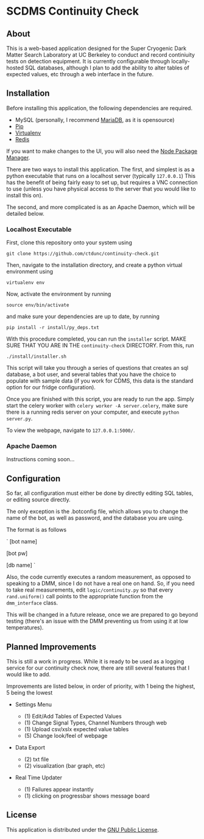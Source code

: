 # SCDMS Continuity Check

## About
This is a web-based application designed for the Super Cryogenic Dark Matter Search Laboratory at UC Berkeley to conduct and record continiuity tests on detection equipment.
It is currently configurable through locally-hosted SQL databases, although I plan to add the ability to alter tables of expected values, etc through a web interface in the future.

## Installation
Before installing this application, the following dependencies are required.
+ MySQL (personally, I recommend [MariaDB](https://mariadb.org/), as it is opensource)
+ [Pip](https://pypi.org/project/pip/)
+ [Virtualenv](https://virtualenv.pypa.io/en/stable/)
+ [Redis](https://redis.io/)

If you want to make changes to the UI, you will also need the [Node Package Manager](https://www.npmjs.com/).

There are two ways to install this application. The first, and simplest is as a python executable that runs on a localhost server (typically `127.0.0.1`)
This has the benefit of being fairly easy to set up, but requires a VNC connection to use (unless you have physical access to the server that you would like to install this on).

The second, and more complicated is as an Apache Daemon, which will be detailed below.

### Localhost Executable
First, clone this repository onto your system using 

`git clone https://github.com/ctdunc/continuity-check.git`

Then, navigate to the installation directory, and create a python virtual environment using 

`virtualenv env`

Now, activate the environment by running 

`source env/bin/activate`

and make sure your dependencies are up to date, by running 

`pip install -r install/py_deps.txt`

With this procedure completed, you can run the `installer` script. MAKE SURE THAT YOU ARE IN THE `continuity-check` DIRECTORY. From this, run  

`./install/installer.sh`

This script will take you through a series of questions that creates an sql database, a bot user, and several tables that you have the choice to populate with sample data (if you work for CDMS, this data is the standard option for our fridge configuration). 

Once you are finished with this script, you are ready to run the app. Simply start the celery worker with `celery worker -A server.celery`, make sure there is a running redis server on your computer, and execute `python server.py`.

To view the webpage, navigate to `127.0.0.1:5000/`.
### Apache Daemon
Instructions coming soon...

## Configuration
So far, all configuration must either be done by directly editing SQL tables, or editing source directly. 

The only exception is the .botconfig file, which allows you to change the name of the bot, as well as password, and the database you are using.

The format is as follows

`
[bot name]

[bot pw]

[db name]
`

Also, the code currently executes a random measurement, as opposed to speaking to a DMM, since I do not have a real one on hand. So, if you need to take real measurements, edit `logic/continuity.py` so that every `rand.uniform()` call points to the appropriate function from the `dmm_interface` class. 

This will be changed in a future release, once we are prepared to go beyond testing (there's an issue with the DMM preventing us from using it at low temperatures).
## Planned Improvements
This is still a work in progress. While it is ready to be used as a logging service for our continuity check now, there are still several features that I would like to add.

Improvements are listed below, in order of priority, with 1 being the highest, 5 being the lowest

+ Settings Menu
	+ (1) Edit/Add Tables of Expected Values
	+ (1) Change Signal Types, Channel Numbers through web
	+ (1) Upload csv/xslx expected value tables
	+ (5) Change look/feel of webpage
	
+ Data Export
	+ (2) txt file
	+ (2) visualization (bar graph, etc)

+ Real Time Updater
	+ (1) Failures appear instantly
	+ (1) clicking on progressbar shows message board

## License
This application is distributed under the [GNU Public License](./LICENSE).


